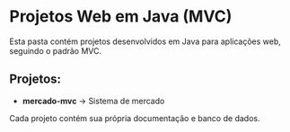 # Projetos Web em Java (MVC)

Esta pasta contém projetos desenvolvidos em Java para aplicações web, seguindo o padrão MVC.

## Projetos:
- **mercado-mvc** → Sistema de mercado

Cada projeto contém sua própria documentação e banco de dados.
